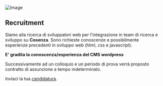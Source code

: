 ![Image](http://www.hictech.com/hostatiDaHicTech/loghiHT/black_200.png)

## Recruitment

Siamo alla ricerca di sviluppatori web per l'integrazione in team di ricerca e sviluppo su **Cosenza**.
Sono richieste conoscenze e possibilmente esperienze precedenti in sviluppo web (html, css e javascript).

**E' gradita la conoscenza/esperienza del CMS wordpress**

Successivamente ad un colloquio e un periodo di prova verrà proposto contratto di assunzione a tempo indeterminato.

Inviaci la tua [candidatura](mailto:info@hictech.com). 
